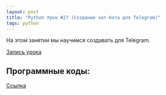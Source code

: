 ```yaml
---
layout: post
title: "Python Урок #27 (Создание чат-бота для Telegram)"
tags: python
---
```


На этом занятии мы научимся создавать для Telegram.

[Запись урока](https://us02web.zoom.us/rec/share/RA4MFlBk7pu9TInJjPd4JsYrzbx3TIebN1BfJctAByQn4gHBbmJ8u-W_OcY7QJFL.QfPpc-MXTuGRxu1I?startTime=1619260104000)

## Программные коды:
[Cсылка](https://replit.com/@JuniorCodeKryla/telebot-1#main.py)
